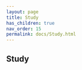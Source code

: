 ```yaml
--- 
layout: page 
title: Study 
has_children: true 
nav_order: 15 
permalink: docs/Study.html 
---
```


## Study

